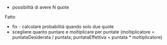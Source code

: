 - possibilità di avere N quote



Fatto
- fix - calcolare probabilità quando solo due quote
- scegliere quanto puntare e moltiplicare per puntate (moltiplicatore = puntataDesiderata / puntata; puntataEffettiva = puntata * moltiplicatore)
